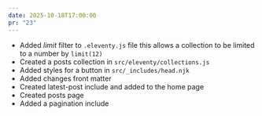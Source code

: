 ```yaml
---
date: 2025-10-18T17:00:00
pr: "23"
---
```

- Added _limit_ filter to `.eleventy.js` file this allows a collection to be limited to a number by `limit(12)`
- Created a posts collection in `src/eleventy/collections.js`
- Added styles for a button in `src/_includes/head.njk`
- Added changes front matter
- Created latest-post include and added to the home page
- Created posts page
- Added a pagination include
